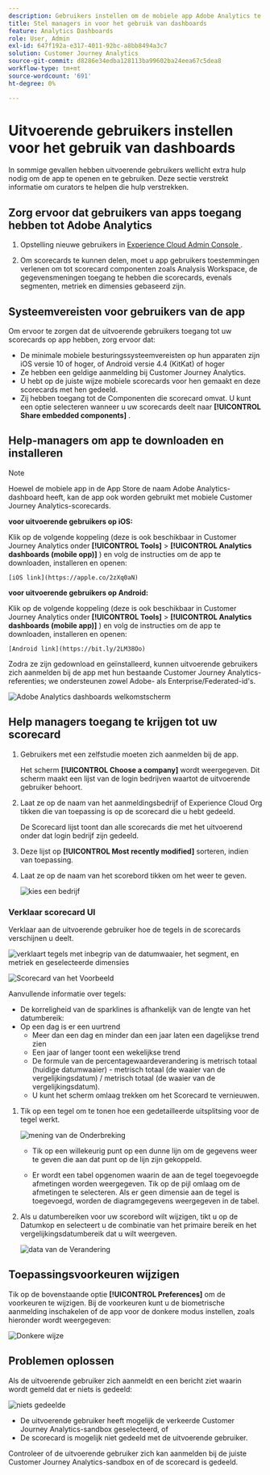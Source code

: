 ```yaml
---
description: Gebruikers instellen om de mobiele app Adobe Analytics te gebruiken
title: Stel managers in voor het gebruik van dashboards
feature: Analytics Dashboards
role: User, Admin
exl-id: 647f192a-e317-4011-92bc-a8bb8494a3c7
solution: Customer Journey Analytics
source-git-commit: d8286e34edba128113ba99602ba24eea67c5dea8
workflow-type: tm+mt
source-wordcount: '691'
ht-degree: 0%

---
```


# Uitvoerende gebruikers instellen voor het gebruik van dashboards

In sommige gevallen hebben uitvoerende gebruikers wellicht extra hulp nodig om de app te openen en te gebruiken. Deze sectie verstrekt informatie om curators te helpen die hulp verstrekken.

## Zorg ervoor dat gebruikers van apps toegang hebben tot Adobe Analytics

1. Opstelling nieuwe gebruikers in [ Experience Cloud Admin Console ](https://experienceleague.adobe.com/docs/analytics/admin/admin-console/permissions/product-profile.html?lang=nl-NL).

1. Om scorecards te kunnen delen, moet u app gebruikers toestemmingen verlenen om tot scorecard componenten zoals Analysis Workspace, de gegevensmeningen toegang te hebben die scorecards, evenals segmenten, metriek en dimensies gebaseerd zijn.

## Systeemvereisten voor gebruikers van de app

Om ervoor te zorgen dat de uitvoerende gebruikers toegang tot uw scorecards op app hebben, zorg ervoor dat:

* De minimale mobiele besturingssysteemvereisten op hun apparaten zijn iOS versie 10 of hoger, of Android versie 4.4 (KitKat) of hoger
* Ze hebben een geldige aanmelding bij Customer Journey Analytics.
* U hebt op de juiste wijze mobiele scorecards voor hen gemaakt en deze scorecards met hen gedeeld.
* Zij hebben toegang tot de Componenten die scorecard omvat. U kunt een optie selecteren wanneer u uw scorecards deelt naar **[!UICONTROL Share embedded components]** .

## Help-managers om app te downloaden en installeren

>[!NOTE]
>
>Hoewel de mobiele app in de App Store de naam Adobe Analytics-dashboard heeft, kan de app ook worden gebruikt met mobiele Customer Journey Analytics-scorecards.

**voor uitvoerende gebruikers op iOS:**

Klik op de volgende koppeling (deze is ook beschikbaar in Customer Journey Analytics onder **[!UICONTROL Tools]** > **[!UICONTROL Analytics dashboards (mobile opp)]** ) en volg de instructies om de app te downloaden, installeren en openen:

`[iOS link](https://apple.co/2zXq0aN)`

**voor uitvoerende gebruikers op Android:**

Klik op de volgende koppeling (deze is ook beschikbaar in Customer Journey Analytics onder **[!UICONTROL Tools]** > **[!UICONTROL Analytics dashboards (mobile app)]** ) en volg de instructies om de app te downloaden, installeren en openen:

`[Android link](https://bit.ly/2LM38Oo)`

Zodra ze zijn gedownload en geïnstalleerd, kunnen uitvoerende gebruikers zich aanmelden bij de app met hun bestaande Customer Journey Analytics-referenties; we ondersteunen zowel Adobe- als Enterprise/Federated-id&#39;s.

![ Adobe Analytics dashboards welkomstscherm ](assets/welcome.png)

## Help managers toegang te krijgen tot uw scorecard

1. Gebruikers met een zelfstudie moeten zich aanmelden bij de app.

   Het scherm **[!UICONTROL Choose a company]** wordt weergegeven. Dit scherm maakt een lijst van de login bedrijven waartot de uitvoerende gebruiker behoort.

1. Laat ze op de naam van het aanmeldingsbedrijf of Experience Cloud Org tikken die van toepassing is op de scorecard die u hebt gedeeld.

   De Scorecard lijst toont dan alle scorecards die met het uitvoerend onder dat login bedrijf zijn gedeeld.

1. Deze lijst op **[!UICONTROL Most recently modified]** sorteren, indien van toepassing.

1. Laat ze op de naam van het scorebord tikken om het weer te geven.

   ![ kies een bedrijf ](assets/accesscard.png)


### Verklaar scorecard UI

Verklaar aan de uitvoerende gebruiker hoe de tegels in de scorecards verschijnen u deelt.

![ verklaart tegels met inbegrip van de datumwaaier, het segment, en metriek en geselecteerde dimensies ](assets/newexplain.png)

![ Scorecard van het Voorbeeld ](assets/intro_scorecard.png)

Aanvullende informatie over tegels:

* De korreligheid van de sparklines is afhankelijk van de lengte van het datumbereik:
* Op een dag is er een uurtrend
   * Meer dan een dag en minder dan een jaar laten een dagelijkse trend zien
   * Een jaar of langer toont een wekelijkse trend
   * De formule van de percentagewaardeverandering is metrisch totaal (huidige datumwaaier) - metrisch totaal (de waaier van de vergelijkingsdatum) / metrisch totaal (de waaier van de vergelijkingsdatum).
   * U kunt het scherm omlaag trekken om het Scorecard te vernieuwen.


1. Tik op een tegel om te tonen hoe een gedetailleerde uitsplitsing voor de tegel werkt.

   ![ mening van de Onderbreking ](assets/sparkline.png)

   * Tik op een willekeurig punt op een dunne lijn om de gegevens weer te geven die aan dat punt op de lijn zijn gekoppeld.

   * Er wordt een tabel opgenomen waarin de aan de tegel toegevoegde afmetingen worden weergegeven. Tik op de pijl omlaag om de afmetingen te selecteren. Als er geen dimensie aan de tegel is toegevoegd, worden de diagramgegevens weergegeven in de tabel.

1. Als u datumbereiken voor uw scorebord wilt wijzigen, tikt u op de Datumkop en selecteert u de combinatie van het primaire bereik en het vergelijkingsdatumbereik dat u wilt weergeven.

   ![ data van de Verandering ](assets/changedate.png)

## Toepassingsvoorkeuren wijzigen

Tik op de bovenstaande optie **[!UICONTROL Preferences]** om de voorkeuren te wijzigen. Bij de voorkeuren kunt u de biometrische aanmelding inschakelen of de app voor de donkere modus instellen, zoals hieronder wordt weergegeven:

![ Donkere wijze ](assets/darkmode.png)

## Problemen oplossen

Als de uitvoerende gebruiker zich aanmeldt en een bericht ziet waarin wordt gemeld dat er niets is gedeeld:

![ niets gedeelde ](assets/nothing.png)

* De uitvoerende gebruiker heeft mogelijk de verkeerde Customer Journey Analytics-sandbox geselecteerd, of
* De scorecard is mogelijk niet gedeeld met de uitvoerende gebruiker.

Controleer of de uitvoerende gebruiker zich kan aanmelden bij de juiste Customer Journey Analytics-sandbox en of de scorecard is gedeeld.
